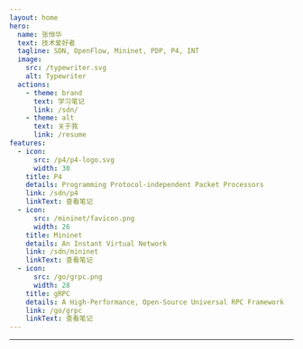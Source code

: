 ```yaml
---
layout: home
hero:
  name: 张恒华
  text: 技术爱好者
  tagline: SDN, OpenFlow, Mininet, PDP, P4, INT
  image:
    src: /typewriter.svg
    alt: Typewriter
  actions:
    - theme: brand
      text: 学习笔记
      link: /sdn/
    - theme: alt
      text: 关于我
      link: /resume
features:
  - icon:
      src: /p4/p4-logo.svg
      width: 30
    title: P4
    details: Programming Protocol-independent Packet Processors
    link: /sdn/p4
    linkText: 查看笔记
  - icon:
      src: /mininet/favicon.png
      width: 26
    title: Mininet
    details: An Instant Virtual Network
    link: /sdn/mininet
    linkText: 查看笔记
  - icon:
      src: /go/grpc.png
      width: 28
    title: gRPC
    details: A High-Performance, Open-Source Universal RPC Framework
    link: /go/grpc
    linkText: 查看笔记
---
```


---

<script setup>
import { VPTeamMembers } from 'vitepress/theme';

const members = [
  {
    avatar: '/avatar.jpg',
    name: 'Henghua Zhang',
    title: 'SDN Researcher',
    org: 'SUES',
    orgLink: 'https://www.sues.edu.cn/',
    desc: 'Focused on programmable networks, in-band network telemetry',
    sponsor: '/sponsor',
    actionText: 'Sponsor',
    links: [
      {
        icon: 'csdn',
        link: 'https://blog.csdn.net/qq_43133192',
      },
      {
        icon: 'github',
        link: 'https://github.com/zhh2001',
      },
      {
        icon: 'orcid',
        link: 'https://orcid.org/0009-0005-9456-8936',
      },
      {
        icon: 'qq',
        link: 'mailto:1652709417@qq.com',
      },
      {
        icon: 'rss',
        link: 'https://github.com/zhh2001.atom',
      },
      {
        icon: {
          svg: '<svg t="1760360619836" class="icon" viewBox="0 0 1280 1024" version="1.1" xmlns="http://www.w3.org/2000/svg" p-id="3431" width="64" height="64"><path d="M256 704H64c-35.34 0-64 28.66-64 64v192c0 35.34 28.66 64 64 64h192c35.34 0 64-28.66 64-64v-192c0-35.34-28.66-64-64-64z m-48-160h384v96h96v-96h384v96h96v-115.18c0-42.34-34.46-76.82-76.82-76.82H688v-128h80c35.34 0 64-28.66 64-64V64c0-35.34-28.66-64-64-64H512c-35.34 0-64 28.66-64 64v192c0 35.34 28.66 64 64 64h80v128H188.82C146.46 448 112 482.46 112 524.82V640h96v-96z m528 160h-192c-35.34 0-64 28.66-64 64v192c0 35.34 28.66 64 64 64h192c35.34 0 64-28.66 64-64v-192c0-35.34-28.66-64-64-64z m480 0h-192c-35.34 0-64 28.66-64 64v192c0 35.34 28.66 64 64 64h192c35.34 0 64-28.66 64-64v-192c0-35.34-28.66-64-64-64z" p-id="3432" fill="#7F7F85"></path></svg>'
        },
        link: 'https://zhh2001.github.io/sitemap'
      }
    ],
  },
]
</script>

<div align="center">
  <a href="/resume" class="ToResume">
    <VPTeamMembers size="small" :members />
  </a>
</div>
